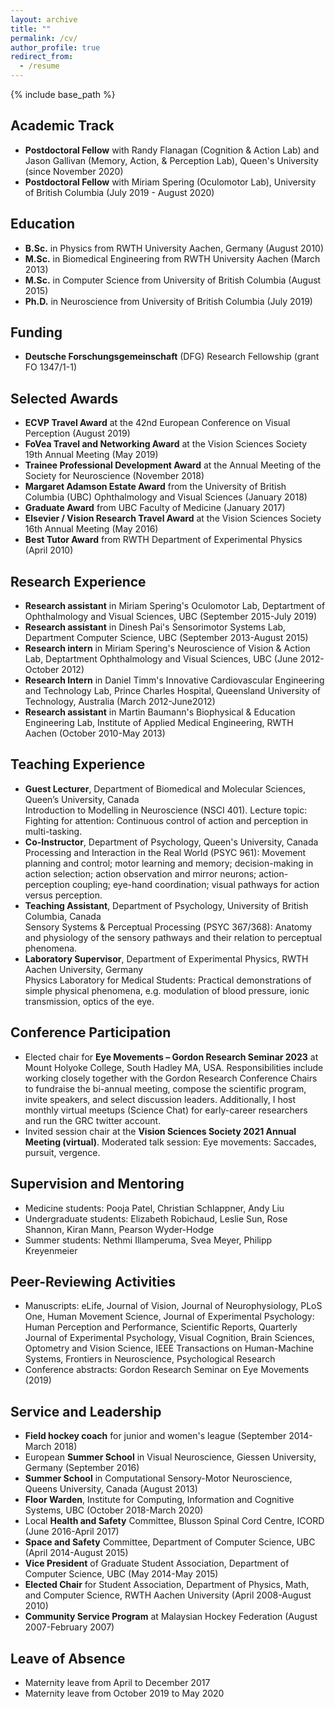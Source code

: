 ```yaml
---
layout: archive
title: ""
permalink: /cv/
author_profile: true
redirect_from:
  - /resume
---
```


{% include base_path %}

Academic Track
------
* <b>Postdoctoral Fellow</b> with Randy Flanagan (Cognition & Action Lab) and Jason Gallivan (Memory, Action, & Perception Lab), Queen's University (since November 2020)
* <b>Postdoctoral Fellow</b> with Miriam Spering (Oculomotor Lab), University of British Columbia (July 2019 - August 2020)

Education
------
* <b>B.Sc.</b>  in Physics from RWTH University Aachen, Germany (August 2010)
* <b>M.Sc.</b> in Biomedical Engineering from RWTH University Aachen (March 2013)
* <b>M.Sc.</b> in Computer Science from University of British Columbia (August 2015)
* <b>Ph.D.</b> in Neuroscience from University of British Columbia (July 2019)

Funding
------
* <b>Deutsche Forschungsgemeinschaft</b> (DFG) Research Fellowship (grant FO 1347/1-1)

Selected Awards
------
* <b>ECVP Travel Award</b> at the 42nd European Conference on Visual Perception (August 2019)
* <b>FoVea Travel and Networking Award</b> at the Vision Sciences Society 19th Annual Meeting (May 2019)
* <b>Trainee Professional Development Award</b> at the Annual Meeting of the Society for Neuroscience (November 2018)
* <b>Margaret Adamson Estate Award</b> from the University of British Columbia (UBC) Ophthalmology and Visual Sciences (January 2018)
* <b>Graduate Award</b> from UBC Faculty of Medicine (January 2017)
* <b>Elsevier / Vision Research Travel Award</b> at the Vision Sciences Society 16th Annual Meeting (May 2016)
* <b>Best Tutor Award</b> from RWTH Department of Experimental Physics (April 2010)

Research Experience 
------
* <b>Research assistant</b> in Miriam Spering's Oculomotor Lab, Deptartment of Ophthalmology and Visual Sciences, UBC (September 2015-July 2019)
* <b>Research assistant</b> in Dinesh Pai's Sensorimotor Systems Lab, Department Computer Science, UBC (September 2013-August 2015)
* <b>Research intern</b> in Miriam Spering's Neuroscience of Vision & Action Lab, Deptartment Ophthalmology and Visual Sciences, UBC (June 2012-October 2012)
* <b>Research Intern</b> in Daniel Timm's Innovative Cardiovascular Engineering and Technology Lab, Prince Charles Hospital, Queensland University of Technology, Australia (March 2012-June2012)
* <b>Research assistant</b> in Martin Baumann's Biophysical & Education Engineering Lab, Institute of Applied Medical Engineering, RWTH Aachen (October 2010-May 2013)
  
Teaching Experience
------
* <b>Guest Lecturer</b>, Department of Biomedical and Molecular Sciences, Queen’s University, Canada <br>
Introduction to Modelling in Neuroscience (NSCI 401). Lecture topic: Fighting for attention: Continuous control of action and perception in multi-tasking.
* <b>Co-Instructor</b>, Department of Psychology, Queen's University, Canada <br>
Processing and Interaction in the Real World (PSYC 961): Movement planning and control; motor learning and memory; decision-making in action selection; action observation and mirror neurons; action-perception coupling; eye-hand coordination; visual pathways for action versus perception.
* <b>Teaching Assistant</b>, Department of Psychology, University of British Columbia, Canada <br>
Sensory Systems & Perceptual Processing (PSYC 367/368): Anatomy and physiology of the sensory pathways and their relation to perceptual phenomena.
* <b>Laboratory Supervisor</b>, Department of Experimental Physics, RWTH Aachen University, Germany <br>
Physics Laboratory for Medical Students: Practical demonstrations of simple physical phenomena, e.g. modulation of blood pressure, ionic transmission, optics of the eye.

Conference Participation
------
* Elected chair for <b>Eye Movements – Gordon Research Seminar 2023</b> at Mount Holyoke College, South Hadley MA, USA. Responsibilities include working closely together with the Gordon Research Conference Chairs to fundraise the bi-annual meeting, compose the scientific program, invite speakers, and select discussion leaders. Additionally, I host monthly virtual meetups (Science Chat) for early-career researchers and run the GRC twitter account.
* Invited session chair at the <b>Vision Sciences Society 2021 Annual Meeting (virtual)</b>. Moderated talk session: Eye movements: Saccades, pursuit, vergence.

Supervision and Mentoring
------
* Medicine students: Pooja Patel, Christian Schlappner, Andy Liu
* Undergraduate students: Elizabeth Robichaud, Leslie Sun, Rose Shannon, Kiran Mann, Pearson Wyder-Hodge
* Summer students: Nethmi Illamperuma, Svea Meyer, Philipp Kreyenmeier

Peer-Reviewing Activities
------
* Manuscripts: eLife, Journal of Vision, Journal of Neurophysiology, PLoS One, Human Movement Science, Journal of Experimental Psychology: Human Perception and Performance, Scientific Reports, Quarterly Journal of Experimental Psychology, Visual Cognition, Brain Sciences, Optometry and Vision Science, IEEE Transactions on Human-Machine Systems, Frontiers in Neuroscience, Psychological Research
* Conference abstracts: Gordon Research Seminar on Eye Movements (2019)

Service and Leadership
------
* <b>Field hockey coach</b> for junior and women's league (September 2014-March 2018)
* European <b>Summer School</b> in Visual Neuroscience, Giessen University, Germany (September 2016)
* <b>Summer School</b> in Computational Sensory-Motor Neuroscience, Queens University, Canada (August 2013)
* <b>Floor Warden</b>, Institute for Computing, Information and Cognitive Systems, UBC (October 2018-March 2020)
* Local <b>Health and Safety</b> Committee, Blusson Spinal Cord Centre, ICORD (June 2016-April 2017)
* <b>Space and Safety</b> Committee, Department of Computer Science, UBC (April 2014-August 2015)
* <b>Vice President</b> of Graduate Student Association, Department of Computer Science, UBC (May 2014-May 2015)
* <b>Elected Chair</b> for Student Association, Department of Physics, Math, and Computer Science, RWTH Aachen University (April 2008-August 2010)
* <b>Community Service Program</b> at Malaysian Hockey Federation (August 2007-February 2007)

Leave of Absence  
------
* Maternity leave from April to December 2017
* Maternity leave from October 2019 to May 2020

